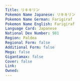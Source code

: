 ```yaml
---
﻿Title: リキキリン
Pokemon Name Japanese: リキキリン
Pokemon Name German: Farigiraf
Pokemon Name English: Farigiraf
Language Card: Japanese
National Dex Number: 981
Region: Paldea
Regional Form: false
Additional Form: false
Mega: false
Gigantamax: false
Cover: false
Link: 
Owned: 
---
```

